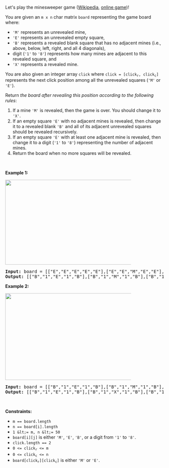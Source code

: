 Let's play the minesweeper game (<a href="https://en.wikipedia.org/wiki/Minesweeper_(video_game)" target="_blank">Wikipedia</a>, <a href="http://minesweeperonline.com" target="_blank">online game</a>)!

You are given an `` m x n `` char matrix `` board `` representing the game board where:

*   `` 'M' `` represents an unrevealed mine,
*   `` 'E' `` represents an unrevealed empty square,
*   `` 'B' `` represents a revealed blank square that has no adjacent mines (i.e., above, below, left, right, and all 4 diagonals),
*   digit (`` '1' `` to `` '8' ``) represents how many mines are adjacent to this revealed square, and
*   `` 'X' `` represents a revealed mine.

You are also given an integer array `` click `` where <code>click = [click<sub>r</sub>, click<sub>c</sub>]</code> represents the next click position among all the unrevealed squares (`` 'M' `` or `` 'E' ``).

Return _the board after revealing this position according to the following rules_:

1.   If a mine `` 'M' `` is revealed, then the game is over. You should change it to `` 'X' ``.
2.   If an empty square `` 'E' `` with no adjacent mines is revealed, then change it to a revealed blank `` 'B' `` and all of its adjacent unrevealed squares should be revealed recursively.
3.   If an empty square `` 'E' `` with at least one adjacent mine is revealed, then change it to a digit (`` '1' `` to `` '8' ``) representing the number of adjacent mines.
4.   Return the board when no more squares will be revealed.

&nbsp;

__Example 1:__

<img src="https://assets.leetcode.com/uploads/2018/10/12/minesweeper_example_1.png" style="width: 500px; max-width: 400px; height: 269px;"/>

<pre>
<strong>Input:</strong> board = [["E","E","E","E","E"],["E","E","M","E","E"],["E","E","E","E","E"],["E","E","E","E","E"]], click = [3,0]
<strong>Output:</strong> [["B","1","E","1","B"],["B","1","M","1","B"],["B","1","1","1","B"],["B","B","B","B","B"]]
</pre>

__Example 2:__

<img src="https://assets.leetcode.com/uploads/2018/10/12/minesweeper_example_2.png" style="width: 500px; max-width: 400px; height: 275px;"/>

<pre>
<strong>Input:</strong> board = [["B","1","E","1","B"],["B","1","M","1","B"],["B","1","1","1","B"],["B","B","B","B","B"]], click = [1,2]
<strong>Output:</strong> [["B","1","E","1","B"],["B","1","X","1","B"],["B","1","1","1","B"],["B","B","B","B","B"]]
</pre>

&nbsp;

__Constraints:__

*   `` m == board.length ``
*   `` n == board[i].length ``
*   `` 1 &lt;= m, n &lt;= 50 ``
*   `` board[i][j] `` is either `` 'M' ``, `` 'E' ``, `` 'B' ``, or a digit from `` '1' `` to `` '8' ``.
*   `` click.length == 2 ``
*   <code>0 &lt;= click<sub>r</sub> &lt;= m</code>
*   <code>0 &lt;= click<sub>c</sub> &lt;= n</code>
*   <code>board[click<sub>r</sub>][click<sub>c</sub>]</code> is either `` 'M' `` or `` 'E' ``.